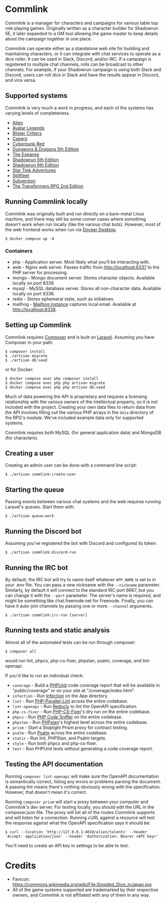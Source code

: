 # Commlink

Commlink is a manager for characters and campaigns for various table top role
playing games. Originally written as a character builder for Shadowrun 5E, it
later expanded to a GM tool allowing the game master to keep details about the
campaign together in one place.

Commlink can operate either as a standalone web site for building and
maintaining characters, or it can integrate with chat services to operate as
a dice roller. It can be used in Slack, Discord, and/or IRC. If a campaign is
registered to multiple chat channels, rolls can be broadcast to other channels.
For example, if your Shadowrun campaign is using both Slack and Discord, users
can roll dice in Slack and have the results appear in Discord, and vice versa.

## Supported systems

Commlink is very much a work in progress, and each of the systems has varying
levels of completeness.

* [Alien](https://freeleaguepublishing.com/games/alien/)
* [Avatar Legends](https://magpiegames.com/pages/avatar-legends)
* [Blister Critters](https://stillfleet.com/games/blister_critters/)
* [Capers](https://www.nerdburgergames.com/capers)
* [Cyberpunk Red](https://rtalsoriangames.com/cyberpunk/)
* [Dungeons & Dragons 5th Edition](https://dnd.wizards.com/)
* [The Expanse](https://greenroninstore.com/collections/the-expanse-rpg)
* [Shadowrun 5th Edition](https://www.catalystgamelabs.com/brands/shadowrun)
* [Shadowrun 6th Edition](https://www.catalystgamelabs.com/brands/shadowrun)
* [Star Trek Adventures](https://www.modiphius.net/collections/star-trek-adventures/star-trek_core)
* [Stillfleet](https://stillfleet.com/games/stillfleet/)
* [Subversion](https://www.fraggingunicorns.com/subversion)
* [The Transformers RPG 2nd Edition](https://rpggeek.com/image/3884438/the-transformers-rpg-2nd-edition)

## Running Commlink locally

Commlink was originally built and run directly on a bare-metal Linux machine,
and there may still be some corner cases where something doesn't work when run
locally (like the various chat bots). However, most of the web frontend works
when run via [Docker Desktop](https://www.docker.com/).

```shell
$ docker compose up -d
```

### Containers
* php - Application server. Most likely what you'll be interacting with.
* web - Nginx web server. Passes traffic from [http://localhost:8337](http://localhost:8337) to the PHP server for processing.
* mongo - Mongo document server. Stores character objects. Available locally on port 8339.
* mysql - MySQL database server. Stores all non-character data. Available locally on port 8336.
* redis - Stores ephemeral state, such as initiatives.
* mailhog - [Mailhog instance](https://github.com/mailhog/MailHog) captures local email. Available at [http://localhost:8338](http://localhost:8338).

## Setting up Commlink

Commlink requires [Composer](https://getcomposer.org) and is built on
[Laravel](https://laravel.com). Assuming you have Composer in your path:

```shell
$ composer install
$ ./artisan migrate
$ ./artisan db:seed
```

or for Docker:
```shell
$ docker compose exec php composer install
$ docker compose exec php php artisan migrate
$ docker compose exec php php artisan db:seed
```

Much of data powering the API is proprietary and requires a licensing
relationship with the various owners of the intellectual property, so it is not
included with the project. Creating your own data files to return data from the
API involves filling out the various PHP arrays in the `data` directory of the
RPG's module. We've included example data only for supported systems.

Commlink requires both MySQL (for general application data) and MongoDB (for
characters).

## Creating a user

Creating an admin user can be done with a command line script:

```shell
$ ./artisan commlink:create-user
```

## Starting the queue

Passing events between various chat systems and the web requires running
Laravel's queues. Start them with:

```shell
$ ./artisan queue:work
```

## Running the Discord bot

Assuming you've registered the bot with Discord and configured its token:

```shell
$ ./artisan commlink:discord-run
```

## Running the IRC bot

By default, the IRC bot will try to name itself whatever `APP_NAME` is set to
in your .env file. You can pass a new nickname with the `--nickname` parameter.
Similarly, by default it will connect to the standard IRC port 6667, but you
can change it with the `--port` parameter. The server's name is required, and
might be something like chat.freenode.net for Freenode. Finally, you can have
it auto-join channels by passing one or more `--channel` arguments.

```shell
$ ./artisan commlink:irc-run [server]
```

## Running tests and static analysis

Almost all of the automated tests can be run through composer:

```shell
$ composer all
```
would run lint, phpcs, php-cs-fixer, phpstan, psalm, coverage, and
lint-openapi.

If you'd like to run an individual check:
* `coverage` - Build a [PHPUnit](https://phpunit.readthedocs.io/) code coverage
    report that will be available in "public/coverage" or on your site at
    "<host>/coverage/index.html".
* `infection` - Run [Infection](https://infection.github.io/) on the App
    directory.
* `lint` - Run
    [PHP-Parallel-Lint](https://github.com/php-parallel-lint/PHP-Parallel-Lint)
    across the entire codebase.
* `lint-openapi` - Run [Redocly](https://redocly.com/docs/cli/) to lint the
    OpenAPI specification.
* `php-cs-fixer` - Run
    [PHP-CS-Fixer](https://github.com/PHP-CS-Fixer/PHP-CS-Fixer)'s dry run on
    the entire codebase.
* `phpcs` - Run [PHP Code Sniffer](https://github.com/squizlabs/PHP_CodeSniffer)
    on the entire codebase.
* `phpstan` - Run [PHPstan](https://phpstan.org/)'s highest level across the
    entire codebase.
* `prism` - Start a Stoplight Prism proxy for contract testing.
* `psalm` - Run [Psalm](https://psalm.dev/) across the entire codebase.
* `static` - Run lint, PHPStan, and Psalm targets.
* `style` - Run both phpcs and php-cs-fixer.
* `test` - Run PHPUnit tests without generating a code coverage report.

## Testing the API documentation

Running `composer lint-openapi` will make sure the OpenAPI documentation is
semantically correct, listing any errors or problems parsing the document. A
passing lint means there's nothing obviously wrong with the specification.
However, that doesn't mean it's correct.

Running `composer prism` will start a proxy between your computer and
Commlink's dev server. For testing locally, you should edit the URL in the
composer.json file. The proxy will list all of the routes Commlink supports and
will listen for a connection. Running cURL against a resource will test the
response against what the OpenAPI specification says it should be:

```
$ curl --location 'http://127.0.0.1:4010/alien/talents' --header 'Accept: application/json' --header 'Authorization: Bearer <API key>'
```
You'll need to create an API key in settings to be able to test.

# Credits

* Favicon: https://commons.wikimedia.org/wiki/File:Sixsided_Dice_inJapan.jpg
* All of the game systems supported are trademarked by their respective owners,
  and Commlink is not affiliated with any of them in any way.
